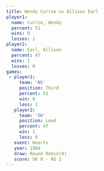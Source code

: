 ```yaml
---
title: Wendy Currie vs Allison Earl
player1:             
  name: Currie, Wendy
  percent: 51        
  wins: 0            
  losses: 1          
player2:             
  name: Earl, Allison
  percent: 47        
  wins: 1            
  losses: 0          
games:
 - player1:         
     team: 'NS'     
     position: Third
     percent: 51    
     win: 0         
     loss: 1        
   player2:        
     team: 'SK'    
     position: Lead
     percent: 47   
     win: 1        
     loss: 0       
   event: Hearts       
   year: 1984          
   draw: Round Robin(9)
   score: SK 8 - NS 2  
---
```

